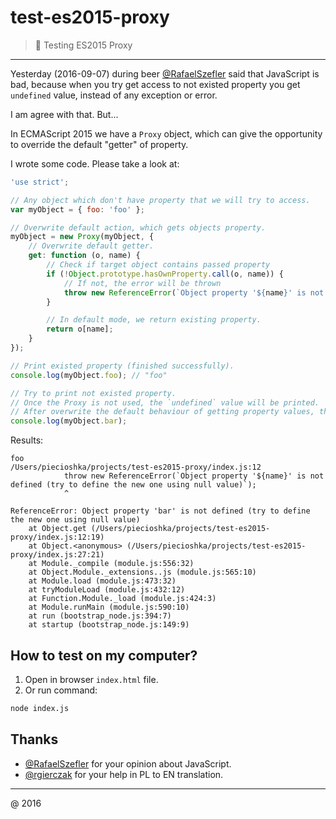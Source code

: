 # test-es2015-proxy

> :ledger: Testing ES2015 Proxy

---

Yesterday (2016-09-07) during beer [@RafaelSzefler](https://github.com/RafaelSzefler) said that JavaScript is bad,
because when you try get access to not existed property you get `undefined` value,
instead of any exception or error.

I am agree with that. But...

In ECMAScript 2015 we have a `Proxy` object, which can give the opportunity to override the default "getter" of property.

I wrote some code. Please take a look at:

```javascript
'use strict';

// Any object which don't have property that we will try to access.
var myObject = { foo: 'foo' };

// Overwrite default action, which gets objects property.
myObject = new Proxy(myObject, {
    // Overwrite default getter.
    get: function (o, name) {
        // Check if target object contains passed property
        if (!Object.prototype.hasOwnProperty.call(o, name)) {
            // If not, the error will be thrown
            throw new ReferenceError(`Object property '${name}' is not defined (try to define the new one using null value)`);
        }

        // In default mode, we return existing property.
        return o[name];
    }
});

// Print existed property (finished successfully).
console.log(myObject.foo); // "foo"

// Try to print not existed property.
// Once the Proxy is not used, the `undefined` value will be printed.
// After overwrite the default behaviour of getting property values, the ReferenceError will be thrown.
console.log(myObject.bar);
```

Results:

```
foo
/Users/piecioshka/projects/test-es2015-proxy/index.js:12
            throw new ReferenceError(`Object property '${name}' is not defined (try to define the new one using null value)`);
            ^

ReferenceError: Object property 'bar' is not defined (try to define the new one using null value)
    at Object.get (/Users/piecioshka/projects/test-es2015-proxy/index.js:12:19)
    at Object.<anonymous> (/Users/piecioshka/projects/test-es2015-proxy/index.js:27:21)
    at Module._compile (module.js:556:32)
    at Object.Module._extensions..js (module.js:565:10)
    at Module.load (module.js:473:32)
    at tryModuleLoad (module.js:432:12)
    at Function.Module._load (module.js:424:3)
    at Module.runMain (module.js:590:10)
    at run (bootstrap_node.js:394:7)
    at startup (bootstrap_node.js:149:9)
```

## How to test on my computer?

1. Open in browser `index.html` file.
2. Or run command:

```bash
node index.js
```

## Thanks 

* [@RafaelSzefler](https://github.com/RafaelSzefler) for your opinion about JavaScript.
* [@rgierczak](https://github.com/rgierczak) for your help in PL to EN translation.

----

@ 2016
